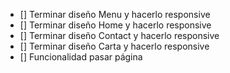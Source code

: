 - [] Terminar diseño Menu y hacerlo responsive
- [] Terminar diseño Home y hacerlo responsive
- [] Terminar diseño Contact y hacerlo responsive
- [] Terminar diseño Carta y hacerlo responsive
- [] Funcionalidad pasar página
